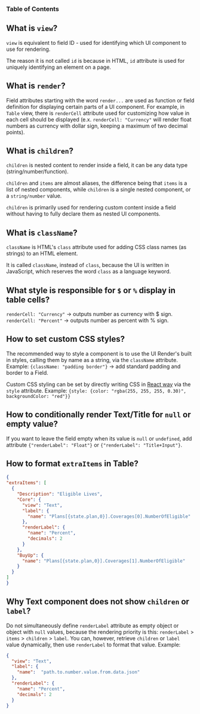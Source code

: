 ### Table of Contents

## What is `view`?
`view` is equivalent to field ID - used for identifying which UI component to use for rendering.

The reason it is not called `id` is because in HTML, `id` attribute is used for uniquely identifying an element on a page.

## What is `render`?
Field attributes starting with the word `render...` are used as function or field definition for displaying certain parts of a UI component. For example, in `Table` view, there is `renderCell` attribute used for customizing how value in each cell should be displayed (e.x. `renderCell: "Currency"` will render float numbers as currency with dollar sign, keeping a maximum of two decimal points).

## What is `children`?
`children` is nested content to render inside a field, it can be any data type (string/number/function).

`children` and `items` are almost aliases, the difference being that `items` is a list of nested components, while `children` is a single nested component, or a `string/number` value.

`children` is primarily used for rendering custom content inside a field without having to fully declare them as nested UI components.

##  What is `className`?
`className` is HTML's `class` attribute used for adding CSS class names (as strings) to an HTML element. 

It is called `className`, instead of `class`, because the UI is written in JavaScript, which reserves the word `class` as a language keyword.

## What style is responsible for `$` or `%` display in table cells?
`renderCell: "Currency"` -> outputs number as currency with $ sign.
`renderCell: "Percent"` -> outputs number as percent with % sign.

## How to set custom CSS styles?
The recommended way to style a component is to use the UI Render's built in styles, calling them by name as a string, via the `className` attribute.
Example: `{className: "padding border"}` -> add standard padding and border to a Field.

Custom CSS styling can be set by directly writing CSS in [React way](https://reactjs.org/docs/faq-styling.html) via the `style` attribute.
Example: `{style: {color: "rgba(255, 255, 255, 0.30)", backgroundColor: "red"}}`

## How to conditionally render Text/Title for `null` or empty value?
If you want to leave the field empty when its value is `null` or `undefined`, add attribute `{"renderLabel": "Float"}` or `{"renderLabel": "Title+Input"}`.

## How to format `extraItems` in Table?
```json
{
"extraItems": [
  {
    "Description": "Eligible Lives",
    "Core": {
      "view": "Text",
      "label": {
        "name": "Plans[{state.plan,0}].Coverages[0].NumberOfEligible"
      },
      "renderLabel": {
        "name": "Percent",
        "decimals": 2
      }
    },
    "BuyUp": {
      "name": "Plans[{state.plan,0}].Coverages[1].NumberOfEligible"
    }
  }
]
}
```

## Why Text component does not show `children` or `label`?
Do not simultaneously define `renderLabel` attribute as empty object or object with `null` values, because the rendering priority is this:
`renderLabel` > `items` > `children` > `label`.
You can, however, retrieve `children` or `label` value dynamically, then use `renderLabel` to format that value.
Example:
```json
{
  "view": "Text",
  "label": {
    "name":  "path.to.number.value.from.data.json"
  },
  "renderLabel": {
    "name": "Percent",
    "decimals": 2
  }
}
```
